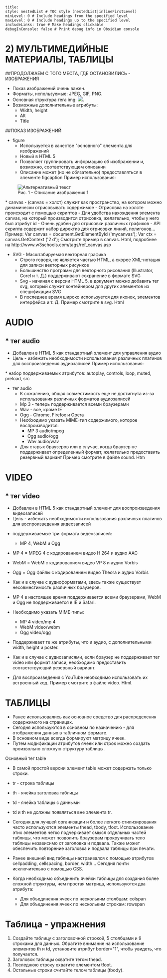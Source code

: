
```table-of-contents
title: 
style: nestedList # TOC style (nestedList|inlineFirstLevel)
minLevel: 0 # Include headings from the specified level
maxLevel: 0 # Include headings up to the specified level
includeLinks: true # Make headings clickable
debugInConsole: false # Print debug info in Obsidian console
```



# 2) МУЛЬТИМЕДИЙНЫЕ МАТЕРИАЛЫ, ТАБЛИЦЫ

##ПРОДОЛЖАЕМ С ТОГО МЕСТА, ГДЕ ОСТАНОВИЛИСЬ - ИЗОБРАЖЕНИЯ
* Показ изображений очень важен.
* Форматы, используемые: JPEG, GIF, PNG.
* Основная структура тега img: <img src="путь_к_файлу_изображения" />.
* Возможные дополнительные атрибуты:
  - Width, height
  - Alt
  - Title

##ПОКАЗ ИЗОБРАЖЕНИЙ
* figure
  - Используется в качестве "основного" элемента для изображений
  - Новый в HTML 5
  - Позволяет группировать информацию об изображении и, возможно, соответствующем описании
  - Описание может (но не обязательно) предоставляться в элементе figcaption
Пример использования:
<figure>
  <img src="slika.jpg" alt="Альтернативный текст" />
  <figcaption>Рис. 1 - Описание изображения 1</figcaption>
</figure>
* canvas
  - (canvas = холст) служит как пространство, на котором можно динамически отрисовывать содержимое
  - Отрисовка на холсте происходит с помощью скриптов
  - Для удобства нахождения элемента canvas, на который производится отрисовка, желательно, чтобы у него был атрибут id
  - Очень удобен для отрисовки различных графиков
  - API скрипта содержит набор директив для отрисовки линий, полигонов...
Пример:
Var canvas = document.GetElementById ('mycanvas');
Var ctx = canvas.GetContext ('2 d');
Смотрите пример в canvas. Html, подробнее на http://www.w3schools.com/tags/ref_canvas.asp

* SVG - Масштабируемая векторная графика
  - Строго говоря, не является частью HTML, а скорее XML-нотация для записи векторных рисунков
  - Большинство программ для векторного рисования (Illustrator, Corel и т. Д.) поддерживают сохранение в формате SVG
  - Svg - начиная с версии HTML 5, в документ можно добавить тег svg, который служит контейнером для других элементов из спецификации SVG
  - В последнее время широко используется для иконок, элементов интерфейса и т. Д.
Пример смотрите в svg. Html

# AUDIO
## * тег audio
  - Добавлен в HTML 5 как стандартный элемент для управления аудио
  - Цель - избежать необходимости использования различных плагинов для воспроизведения аудиозаписей
Пример использования:
<audio>
  <source src="horse.ogg" type="audio/ogg">
  <source src="horse.mp3" type="audio/mpeg">
  Ваш старый браузер не поддерживает тег audio.
</audio>
* набор поддерживаемых атрибутов: autoplay, controls, loop, muted, preload, src

* тег audio
  - К сожалению, общая совместимость еще не достигнута из-за использования различных форматов аудиозаписей
  - Mp 3 - теперь поддерживается всеми браузерами
  - Wav - все, кроме IE
  - Ogg - Chrome, Firefox и Opera
  - Необходимо указать MIME-тип содержимого, которое воспроизводится:
    - MP 3 audio/mpeg
    - Ogg audio/ogg
    - Wav audio/wav
  - Для старых браузеров или в случае, когда браузер не поддерживает определенный формат, желательно предоставить резервный вариант
Пример смотрите в файле sound. Htm

# VIDEO
## * тег video
  - Добавлен в HTML 5 как стандартный элемент для воспроизведения видеозаписей
  - Цель - избежать необходимости использования различных плагинов для воспроизведения видеозаписей
* поддерживаемые три формата видеозаписей:
  - MP 4, WebM и Ogg
* MP 4 = MPEG 4 с кодированием видео H 264 и аудио AAC
* WebM = WebM с кодированием видео VP 8 и аудио Vorbis
* Ogg = Ogg файлы с кодированием видео Theora и аудио Vorbis

* Как и в случае с аудиоформатами, здесь также существует несовместимость различных браузеров.
* MP 4 в настоящее время поддерживается всеми браузерами, WebM и Ogg не поддерживается в IE и Safari.
* Необходимо указать MIME-типы:
  - MP 4 video/mp 4
  - WebM video/webm
  - Ogg video/ogg
* Поддерживает те же атрибуты, что и аудио, с дополнительными width, height и poster.
* Как и в случае с аудиозаписями, если браузер не поддерживает тег video или формат записи, необходимо предоставить соответствующий резервный вариант.
* Для воспроизведения с YouTube необходимо использовать их встроенный код.
Пример смотрите в файле video. Html.

# ТАБЛИЦЫ
* Ранее использовались как основное средство для распределения содержимого на страницах.
* Сегодня используются в основном по назначению - для отображения данных в табличном формате.
* В основном виде всегда формируют матрицу ячеек.
* Путем модификации атрибутов ячеек или строк можно создать произвольно сложную структуру таблицы.

Основный тег table
* В самой простой версии элемент table может содержать только строки.
* tr - строка таблицы
* th - ячейка заголовка таблицы
* td - ячейка таблицы с данными
* td и th не должны появляться вне элемента tr.
* Сегодня для лучшей организации и более легкого стилизирования часто используются элементы thead, tbody, tfoot. Использование этих элементов четко подчеркивает смысл отдельных частей таблицы, что может позволить браузерам прокручивать тело таблицы независимо от заголовка и подвала. Также может обеспечить повторение заголовка и подвала таблицы при печати.
* Ранее внешний вид таблицы настраивался с помощью атрибутов cellpadding, cellspacing, border, width... Сегодня почти исключительно с помощью CSS.

* Когда необходимо объединить ячейки таблицы для создания более сложной структуры, чем простая матрица, используются два атрибута:
  - Для объединения ячеек по нескольким столбцам: colspan
  - Для объединения ячеек по нескольким строкам: rowspan

# Таблица - упражнения
1. Создайте таблицу с заголовочной строкой, 5 столбцами и 9 строками для данных. Обратите внимание на использование элементов th и td, установите атрибут border="1", чтобы увидеть, что получается.
2. Заголовок таблицы охватите тегом thead.
3. Последнюю строку охватите элементом tfoot.
4. Остальные строки считайте телом таблицы (tbody).
